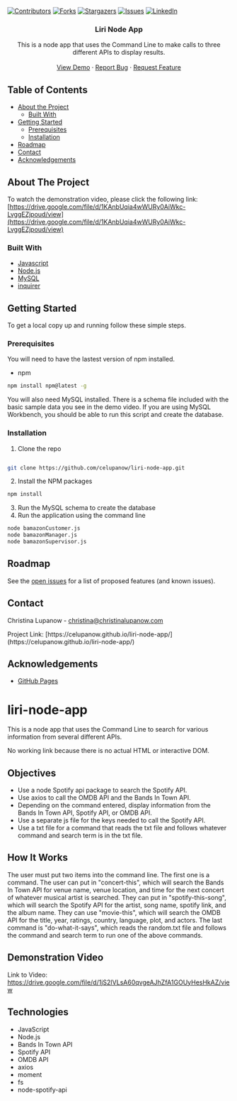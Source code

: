 <!-- PROJECT SHIELDS -->

[![Contributors][contributors-shield]][contributors-url] [![Forks][forks-shield]][forks-url] [![Stargazers][stars-shield]][stars-url] [![Issues][issues-shield]][issues-url] [![LinkedIn][linkedin-shield]][linkedin-url]

 
<h3 align="center">Liri Node App</h3>
<p align="center">
This is a node app that uses the Command Line to make calls to three different APIs to display results.
<br />
<br />
<a href=" https://drive.google.com/file/d/1KAnbUqia4wWURy0AiWkc-LvggEZjpoud/view">View Demo</a>
·
<a href="https://github.com/celupanow/liri-node-app/issues">Report Bug</a>
·
<a href="https://github.com/celupanow/liri-node-app/issues">Request Feature</a>

</p>

</p>
<!-- TABLE OF CONTENTS -->

## Table of Contents

* [About the Project](#about-the-project)
	* [Built With](#built-with)
* [Getting Started](#getting-started)
	* [Prerequisites](#prerequisites)
	* [Installation](#installation)
* [Roadmap](#roadmap)
* [Contact](#contact)
* [Acknowledgements](#acknowledgements)

 
<!-- ABOUT THE PROJECT -->

## About The Project
To watch the demonstration video, please click the following link:
[https://drive.google.com/file/d/1KAnbUqia4wWURy0AiWkc-LvggEZjpoud/view](https://drive.google.com/file/d/1KAnbUqia4wWURy0AiWkc-LvggEZjpoud/view)

### Built With
* [Javascript](https://developer.mozilla.org/en-US/docs/Web/JavaScript)
* [Node.js](https://nodejs.org)
* [MySQL](https://www.mysql.com/)
* [inquirer](https://www.npmjs.com/package/inquirer)

<!-- GETTING STARTED -->

## Getting Started
To get a local copy up and running follow these simple steps.


### Prerequisites

You will need to have the lastest version of npm installed.
* npm
```sh
npm install npm@latest -g
```
You will also need MySQL installed. There is a schema file included with the basic sample data you see in the demo video. If you are using MySQL Workbench, you should be able to run this script and create the database.
  
### Installation

1. Clone the repo

```sh

git clone https://github.com/celupanow/liri-node-app.git

```
2. Install the NPM packages
```sh
npm install
```
3. Run the MySQL schema to create the database
4. Run the application using the command line
```sh
node bamazonCustomer.js
node bamazonManager.js
node bamazonSupervisor.js
```

<!-- ROADMAP -->

## Roadmap

  

See the [open issues](https://github.com/celupanow/liri-node-app/issues) for a list of proposed features (and known issues).

<!-- CONTACT -->

## Contact
Christina Lupanow - christina@christinalupanow.com
<p>
Project Link: [https://celupanow.github.io/liri-node-app/](https://celupanow.github.io/liri-node-app/)

<!-- ACKNOWLEDGEMENTS -->

## Acknowledgements
* [GitHub Pages](https://pages.github.com)


<!-- MARKDOWN LINKS & IMAGES -->

<!-- https://www.markdownguide.org/basic-syntax/#reference-style-links -->

[contributors-shield]: https://img.shields.io/github/contributors/celupanow/liri-node-app.svg?style=flat-square

[contributors-url]: https://github.com/celupanow/liri-node-app/graphs/contributors

[forks-shield]: https://img.shields.io/github/forks/celupanow/liri-node-app.svg?style=flat-square

[forks-url]: https://github.com/celupanow/liri-node-app/network/members

[stars-shield]: https://img.shields.io/github/stars/celupanow/liri-node-app.svg?style=flat-square

[stars-url]: https://github.com/celupanow/liri-node-app/stargazers

[issues-shield]: https://img.shields.io/github/issues/celupanow/liri-node-app.svg?style=flat-square

[issues-url]: https://github.com/celupanow/liri-node-app/issues

[license-shield]: https://img.shields.io/github/license/celupanow/liri-node-app.svg?style=flat-square

[license-url]: https://github.com/celupanow/liri-node-app/blob/master/LICENSE.txt

[linkedin-shield]: https://img.shields.io/badge/-LinkedIn-black.svg?style=flat-square&logo=linkedin&colorB=555

[linkedin-url]: https://linkedin.com/in/celupanow

[product-screenshot]: images/screenshot.png



# liri-node-app
This is a node app that uses the Command Line to search for various information from several different APIs.

No working link because there is no actual HTML or interactive DOM.

## Objectives

 - Use a node Spotify api package to search the Spotify API.
 - Use axios to call the OMDB API and the Bands In Town API.
 - Depending on the command entered, display information from the Bands In Town API, Spotify API, or OMDB API.
 - Use a separate js file for the keys needed to call the Spotify API.
 - Use a txt file for a command that reads the txt file and follows whatever command and search term is in the txt file.
 
## How It Works
The user must put two items into the command line. The first one is a command. The user can put in "concert-this", which will search the Bands In Town API for venue name, venue location, and time for the next concert of whatever musical artist is searched. They can put in "spotify-this-song", which will search the Spotify API for the artist, song name, spotify link, and the album name. They can use "movie-this", which will search the OMDB API for the title, year, ratings, country, language, plot, and actors. The last command is "do-what-it-says", which reads the random.txt file and follows the command and search term to run one of the above commands. 

## Demonstration Video

Link to Video: https://drive.google.com/file/d/1jS2IVLsA60qvgeAJhZfA1GOUyHesHkAZ/view

## Technologies

 - JavaScript
 - Node.js
 - Bands In Town API
 - Spotify API
 - OMDB API
 - axios
 - moment
 - fs
 - node-spotify-api
<!--stackedit_data:
eyJoaXN0b3J5IjpbLTk4MTc0NDc5MiwyNTU1NTcxOTcsLTE4Nj
IxNzc0NTAsMTA0NzA2MjUzNiw1MTk1Mjc4MzAsMTQ5ODUzMzc5
MF19
-->